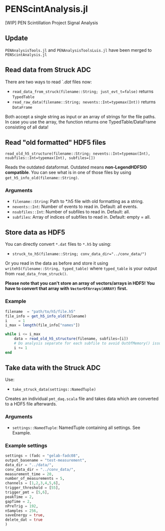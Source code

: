 # PENScintAnalysis.jl
[WIP] PEN Scintillation Project Signal Analysis
## Update
`PENAnalysisTools.jl` and `PENAnalysisToolsLuis.jl` have been merged to `PENScintAnalysis.jl`

## Read data from Struck ADC
There are two ways to read `*.dat* files now:

- `read_data_from_struck(filename::String; just_evt_t=false)` returns `TypedTable`
- `read_raw_data(filename::String; nevents::Int=typemax(Int))` returns `DataFrame`

Both accept a single string as input or an array of strings for the file paths. In case you use the array, the function returns one TypedTable/DataFrame consisting of all data!

## Read "old formatted" HDF5 files
`read_old_h5_structure(filename::String; nevents::Int=typemax(Int), nsubfiles::Int=typemax(Int), subfiles=[])`

Reads the outdated dataformat. Outdated means **non-LegendHDF5IO compatible**. You can see what is in one of those files by using `get_h5_info_old(filename::String)`.

### Arguments
- `filename::String`: Path to *.h5 file with old formatting as a string.
- `nevents::Int`: Number of events to read in. Default: all events.
- `nsubfiles::Int`: Number of subfiles to read in. Default: all.
- `subfiles`: Array of indices of subfiles to read in. Default: empty = all.


## Store data as HDF5

You can directly convert `*.dat` files to `*.h5` by using:
 
 - `struck_to_h5(filename::String; conv_data_dir="../conv_data/")`
 
Or you read in the data as before and store it using `writeh5(filename::String, typed_table)` where `typed_table` is your output from `read_data_from_struck()`.

**Please note that you can't store an array of vectors/arrays in HDF5! You have to convert that array with `VectorOfArrays(ARRAY)` first.**

### Example

```julia
filename  = "path/to/h5/file.h5"
file_info = get_h5_info_old(filename)
i     = 1
i_max = length(file_info["names"])

while i <= i_max
    data = read_old_h5_structure(filename, subfiles=[i])
    # Do analysis separate for each subfile to avoid OutOfMemory() issues
    i += 1
end
```



## Take data with the Struck ADC

Use:
- `take_struck_data(settings::NamedTuple)`

Creates an individual `pmt_daq.scala` file and takes data which are converted to a HDF5 file afterwards.

### Arguments
- `settings::NamedTuple`: NamedTuple containing all settings. See Example.

### Example settings

```julia
settings = (fadc = "gelab-fadc08",
output_basename = "test-measurement",
data_dir = "../data/",
conv_data_dir = "../conv_data/",
measurement_time = 20,
number_of_measurements = 5,
channels = [1,2,3,4,5,6],
trigger_threshold = [55],
trigger_pmt = [5,6],
peakTime = 2,
gapTime = 2, 
nPreTrig = 192,
nSamples = 256,
saveEnergy = true,
delete_dat = true
) 
```
